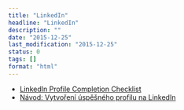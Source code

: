```yaml
---
title: "LinkedIn"
headline: "LinkedIn"
description: ""
date: "2015-12-25"
last_modification: "2015-12-25"
status: 0
tags: []
format: "html"
---
```


<ul>
  <li><a href="http://learntocodewith.me/linkedin-profile-checklist">LinkedIn Profile Completion Checklist</a></li>
  <li><a href="http://www.helloworld.cz/vytvoreni-profilu-na-linkedin/">Návod: Vytvoření úspěšného profilu na LinkedIn</a></li>
</ul>